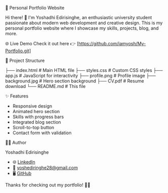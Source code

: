 💼 Personal Portfolio Website

Hi there! 👋 I'm Yoshadhi Edirisinghe, an enthusiastic university student passionate about modern web development and creative design. This is my personal portfolio website where I showcase my skills, projects, blog, and more.

🌐 Live Demo
Check it out here 👉 [https://github.com/iamyosh/My-Portfolio.git]


📁 Project Structure

├── index.html # Main HTML file
├── styles.css # Custom CSS styles
├── app.js # JavaScript for interactivity
├── profile.png # Profile image
├── background.jpg # Hero section background
├── CV.pdf # Resume download
└── README.md # This file


✨ Features

- Responsive design
- Animated hero section
- Skills with progress bars
- Integrated blog section
- Scroll-to-top button
- Contact form with validation



🙋‍♀️ Author

Yoshadhi Edirisinghe  
- 🌐 [LinkedIn](https://www.linkedin.com/in/yoshadhi-edirisinghe-a9b831312/)  
- 💌 yoshediringhe28@gmail.com  
- 🖥️ [GitHub](https://github.com/iamyosh)



Thanks for checking out my portfolio! 🎨✨
